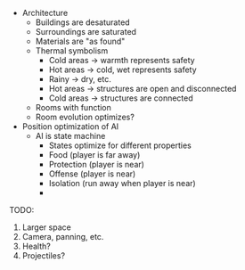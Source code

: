 
* Architecture
    * Buildings are desaturated
    * Surroundings are saturated
    * Materials are "as found"
    * Thermal symbolism
        * Cold areas -> warmth represents safety
        * Hot areas -> cold, wet represents safety
        * Rainy -> dry, etc.
        * Hot areas -> structures are open and disconnected
        * Cold areas -> structures are connected
    * Rooms with function
    * Room evolution optimizes?
* Position optimization of AI
    * AI is state machine
        * States optimize for different properties
        * Food (player is far away)
        * Protection (player is near)
        * Offense (player is near)
        * Isolation (run away when player is near)
        * 

TODO:

1. Larger space
2. Camera, panning, etc.
3. Health?
4. Projectiles?
